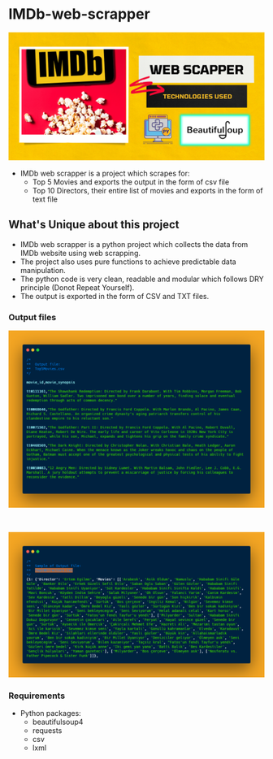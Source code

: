 # IMDb-web-scrapper


<p>
<img src="IMDb web Scapper.png" alt="IMDb web Scapper logo" />
</p>


- IMDb web scrapper is a project which scrapes for:
  - Top 5 Movies and exports the output in the form of csv file
  - Top 10 Directors, their entire list of movies and exports in the form of text file

## What's Unique about this project

- IMDb web scrapper is a python project which collects the data from IMDb website using web scrapping.
- The project also uses pure functions to achieve predictable data manipulation.
- The python code is very clean, readable and modular which follows DRY principle (Donot Repeat Yourself).
- The output is exported in the form of CSV and TXT files.

### Output files

<p>
<img src="Top5MoviesCSV.png" alt="Top5Movies CSV output file" />
</p>
<br />
<p>
<img src="Top10DirectorsTXT.png" alt="Top10Directors TXT output file" />
</p>


### Requirements
- Python packages:
  - beautifulsoup4
  - requests
  - csv
  - lxml
